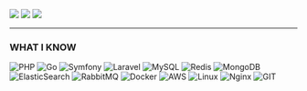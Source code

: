 [![](https://img.shields.io/badge/-gmail-%23ff5252?style=for-the-badge&logo=gmail&logoColor=white)](mailto:mjgheytasi@gmail.com)
[![](https://img.shields.io/badge/-linkedin-blue?style=for-the-badge&logo=linkedin&logoColor=white)](https://www.linkedin.com/in/mojtaba-gheytasi)
[![](https://img.shields.io/badge/-hacker%20rank-%232c3e50?style=for-the-badge&logo=hackerrank)](https://www.hackerrank.com/mjgheytasi)

<hr>

### WHAT I KNOW

![PHP](https://www.vectorlogo.zone/logos/php/php-ar21.svg)
![Go](https://www.vectorlogo.zone/logos/golang/golang-horizontal.svg)
![Symfony](https://www.vectorlogo.zone/logos/symfony/symfony-ar21.svg)
![Laravel](https://www.vectorlogo.zone/logos/laravel/laravel-ar21.svg)
![MySQL](https://www.vectorlogo.zone/logos/mysql/mysql-ar21.svg)
![Redis](https://www.vectorlogo.zone/logos/redis/redis-ar21.svg)
![MongoDB](https://www.vectorlogo.zone/logos/mongodb/mongodb-ar21.svg)
![ElasticSearch](https://www.vectorlogo.zone/logos/elastic/elastic-ar21.svg)
![RabbitMQ](https://www.vectorlogo.zone/logos/rabbitmq/rabbitmq-ar21.svg)
![Docker](https://www.vectorlogo.zone/logos/docker/docker-ar21.svg)
![AWS](https://www.vectorlogo.zone/logos/amazon_aws/amazon_aws-ar21.svg)
![Linux](https://www.vectorlogo.zone/logos/linux/linux-ar21.svg)
![Nginx](https://www.vectorlogo.zone/logos/nginx/nginx-ar21.svg)
![GIT](https://www.vectorlogo.zone/logos/git-scm/git-scm-ar21.svg)

<br>
